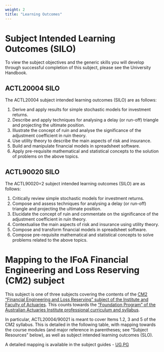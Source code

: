```yaml
---
weight: 2
title: "Learning Outcomes"
---
```


# Subject Intended Learning Outcomes (SILO)

To view the subject objectives and the generic skills you will develop through successful completion of this subject, please see the University Handbook.

## ACTL20004 SILO

The ACTL20004 subject intended learning outcomes (SILO) are as follows:

1.	Derive and apply results for simple stochastic models for investment returns.
2.	Describe and apply techniques for analysing a delay (or run-off) triangle and projecting the ultimate position.
3.	Illustrate the concept of ruin and analyse the significance of the adjustment coefficient in ruin theory.
4.	Use utility theory to describe the main aspects of risk and insurance.
5.	Build and manipulate financial models in spreadsheet software.
6.	Apply pre-requisite mathematical and statistical concepts to the solution of problems on the above topics.


## ACTL90020 SILO

The ACTL90020=2 subject intended learning outcomes (SILO) are as follows:

1.	Critically review simple stochastic models for investment returns.
2.	Compose and assess techniques for analysing a delay (or run-off) triangle and projecting the ultimate position.
3.	Elucidate the concept of ruin and commentate on the significance of the adjustment coefficient in ruin theory.
4.	Contextualise the main aspects of risk and insurance using utility theory.
5.	Compose and transform financial models in spreadsheet software.
6.	Compose pre-requisite mathematical and statistical concepts to solve problems related to the above topics.



# Mapping to the IFoA Financial Engineering and Loss Reserving (CM2) subject

This subject is one of three subjects covering the contents of the [CM2 “Financial Engineering and Loss Reserving” subject of the Institute and Faculty of Actuaries](https://www.actuaries.org.uk/documents/cm2-syllabus-2023). This counts towards the [“Foundation Program” of the Australian Actuaries Institute professional curriculum and syllabus](https://actuaries.asn.au/education-program/foundation). 

In particular, ACTL20004/90021 is meant to cover Items 1.2, 3 and 5 of the CM2 syllabus. This is detailed in the following table, with mapping towards the course modules (and major reference in parentheses; see “Subject Resources” below), as well as subject intended learning outcomes (SLO).

A detailed mapping is available in the subject guides - [UG](https://canvas.lms.unimelb.edu.au/courses/153686/modules/items/4920777),[PG](https://canvas.lms.unimelb.edu.au/courses/154246/modules/items/4920784)

